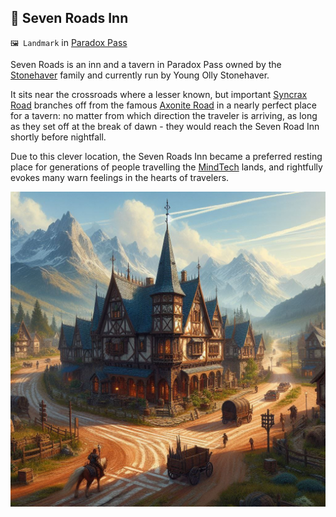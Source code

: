 ## 🍺 Seven Roads Inn

`🖼️ Landmark` in [Paradox Pass](../refs/paradox_pass.md)

Seven Roads is an inn and a tavern in Paradox Pass owned by the [Stonehaver](../refs/stonehavers) family and currently run by Young Olly Stonehaver.

It sits near the crossroads where a lesser known, but important [Syncrax Road](../refs/syncrax_road.md) branches off from the famous [Axonite Road](../refs/axonite_road.md) in a nearly perfect place for a tavern: no matter from which direction the traveler is arriving, as long as they set off at the break of dawn - they would reach the Seven Road Inn shortly before nightfall.

Due to this clever location, the Seven Roads Inn became a preferred resting place for generations of people travelling the [MindTech](../refs/mindtech_institute.md) lands, and rightfully evokes many warn feelings in the hearts of travelers.

![Seven Roads Inn](../refs/img/seven_roads_inn.png)
<!---
keywords:  
aliases: 
-->